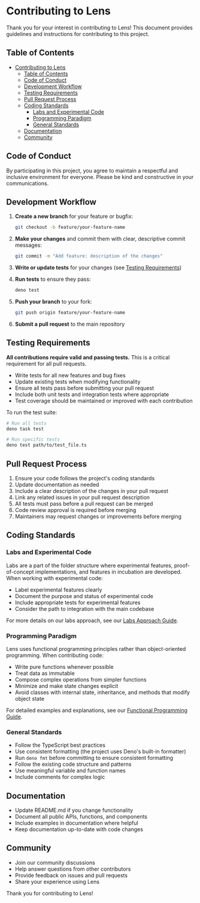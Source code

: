# Contributing to Lens

Thank you for your interest in contributing to Lens! This document provides guidelines and instructions for contributing to this project.

## Table of Contents

- [Contributing to Lens](#contributing-to-lens)
  - [Table of Contents](#table-of-contents)
  - [Code of Conduct](#code-of-conduct)
  - [Development Workflow](#development-workflow)
  - [Testing Requirements](#testing-requirements)
  - [Pull Request Process](#pull-request-process)
  - [Coding Standards](#coding-standards)
    - [Labs and Experimental Code](#labs-and-experimental-code)
    - [Programming Paradigm](#programming-paradigm)
    - [General Standards](#general-standards)
  - [Documentation](#documentation)
  - [Community](#community)

## Code of Conduct

By participating in this project, you agree to maintain a respectful and inclusive environment for everyone. Please be kind and constructive in your communications.

## Development Workflow

1. **Create a new branch** for your feature or bugfix:
   ```bash
   git checkout -b feature/your-feature-name
   ```

2. **Make your changes** and commit them with clear, descriptive commit messages:
   ```bash
   git commit -m "Add feature: description of the changes"
   ```

3. **Write or update tests** for your changes (see [Testing Requirements](#testing-requirements))

4. **Run tests** to ensure they pass:
   ```bash
   deno test
   ```

5. **Push your branch** to your fork:
   ```bash
   git push origin feature/your-feature-name
   ```

6. **Submit a pull request** to the main repository

## Testing Requirements

**All contributions require valid and passing tests.** This is a critical requirement for all pull requests.

- Write tests for all new features and bug fixes
- Update existing tests when modifying functionality
- Ensure all tests pass before submitting your pull request
- Include both unit tests and integration tests where appropriate
- Test coverage should be maintained or improved with each contribution

To run the test suite:

```bash
# Run all tests
deno task test

# Run specific tests
deno test path/to/test_file.ts
```

## Pull Request Process

1. Ensure your code follows the project's coding standards
2. Update documentation as needed
3. Include a clear description of the changes in your pull request
4. Link any related issues in your pull request description
5. All tests must pass before a pull request can be merged
6. Code review approval is required before merging
7. Maintainers may request changes or improvements before merging

## Coding Standards

### Labs and Experimental Code

Labs are a part of the folder structure where experimental features, proof-of-concept implementations, and features in incubation are developed. When working with experimental code:

- Label experimental features clearly
- Document the purpose and status of experimental code
- Include appropriate tests for experimental features
- Consider the path to integration with the main codebase

For more details on our labs approach, see our [Labs Approach Guide](./docs/devlog/DEV-005-labs.md).

### Programming Paradigm

Lens uses functional programming principles rather than object-oriented programming. When contributing code:

- Write pure functions whenever possible
- Treat data as immutable
- Compose complex operations from simpler functions
- Minimize and make state changes explicit
- Avoid classes with internal state, inheritance, and methods that modify object state

For detailed examples and explanations, see our [Functional Programming Guide](./docs/devlog/DEV-002-functional-programming.md).

### General Standards

- Follow the TypeScript best practices
- Use consistent formatting (the project uses Deno's built-in formatter)
- Run `deno fmt` before committing to ensure consistent formatting
- Follow the existing code structure and patterns
- Use meaningful variable and function names
- Include comments for complex logic

## Documentation

- Update README.md if you change functionality
- Document all public APIs, functions, and components
- Include examples in documentation where helpful
- Keep documentation up-to-date with code changes

## Community

- Join our community discussions
- Help answer questions from other contributors
- Provide feedback on issues and pull requests
- Share your experience using Lens

Thank you for contributing to Lens!
